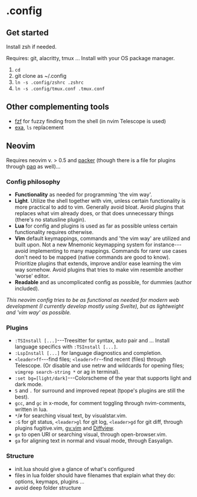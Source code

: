 # .config

## Get started

Install zsh if needed.

Requires: git, alacritty, tmux ... Install with your OS package manager.

1. `cd`
2. git clone as ~/.config
3. `ln -s .config/zshrc .zshrc`
4. `ln -s .config/tmux.conf .tmux.conf`

## Other complementing tools

- [fzf](https://github.com/junegunn/fzf) for fuzzy finding from the shell (in nvim Telescope is used)
- [exa](https://github.com/ogham/exa), `ls` replacement

## Neovim

Requires neovim v. > 0.5 and [packer](https://github.com/wbthomason/packer.nvim) (though there is a file for plugins through [paq](https://github.com/savq/paq-nvim) as well)...

### Config philosophy

- **Functionality** as needed for programming 'the vim way'.
- **Light**. Utilize the shell together with vim, unless certain functionality is more practical to add to vim. Generally avoid bloat. Avoid plugins that replaces what vim already does, or that does unnecessary things (there's no statusline plugin).
- **Lua** for config and plugins is used as far as possible unless certain functionality requires otherwise.
- **Vim** default keymappings, commands and 'the vim way' are utilized and built upon. Not a new Mnemonic keymapping system for instance---avoid implementing to many mappings. Commands for rarer use cases don't need to be mapped (native commands are good to know). Prioritize plugins that extends, improve and/or ease learning the vim way somehow. Avoid plugins that tries to make vim resemble another 'worse' editor.
- **Readable** and as uncomplicated config as possible, for dummies (author included).

*This neovim config tries to be as functional as needed for modern web development (I currently develop mostly using Svelte), but as lightweight and 'vim way' as possible.*

### Plugins

- `:TSInstall [...]`---Treesitter for syntax, auto pair and ... Install language specifics with `:TSInstall [...]`.
- `:LspInstall [...]` for language diagnostics and completion.
- `<leader>ff`---find files; `<leader>fr`--find recent (files) through Telescope. (Or disable and use netrw and wildcards for opening files; `vimgrep search-string *` or ag in terminal).
- `:set bg=[light/dark]`---Colorscheme of the year that supports light and dark mode.
- `S` and `.` for surround and improved repeat (tpope's plugins are still the best).
- `gcc`, and `gc` in x-mode, for comment toggling through nvim-comments, written in lua.
- `*`/`#` for searching visual text, by visualstar.vim.
- `:G` for git status, `<leader>gl` for git log, `<leader>gd` for git diff, through plugins fugitive.vim, [gv.vim][gl] and [Diffview][gd].
- `gx` to open URI or searching visual, through open-browser.vim.
- `ga` for aligning text in normal and visual mode, through Easyalign.

### Structure

- init.lua should give a glance of what's configured
- files in lua folder should have filenames that explain what they do: options, keymaps, plugins ...
- avoid deep folder structure

[gl]: https://github.com/junegunn/gv.vim
[gd]: https://github.com/sindrets/diffview.nvim
